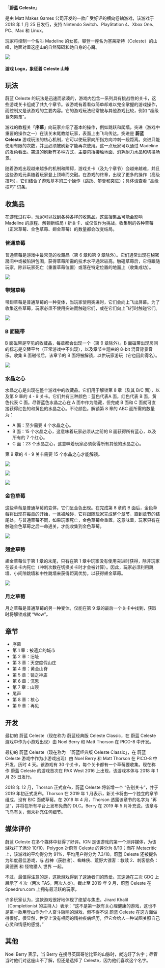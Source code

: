 <p>「<strong>蔚蓝 Celeste</strong>」</p>是由 Matt Makes Games 公司开发的一款广受好评的横向卷轴游戏，该游戏于 2018 年 1 月 25 日发行，支持 Nintendo Switch、PlayStation 4、Xbox One、PC、Mac 和 Linux。<p></p>
<p>玩家将控制一个名叫 Madeline 的女孩，攀登一座名为塞莱斯特（Celeste）的山峰，她面对着这座山的自然障碍和她自身的心魔。</p>

<p><img src="https://cdn.max-c.com/wiki/504230/CelesteLogo.png"></p>
<h4 class="img-desc">游戏 Logo，象征着 Celeste 山峰</h4>

<h2>玩法</h2>
<p>蔚蓝 Celeste 的玩法是迅速而紧凑的，游戏内包含一系列具有挑战性的关卡，这些游戏关卡组成了共九个章节。该游戏有着看似简单却难以完全掌握的游戏操作，而控制又是该游戏的主要内容。它的游戏玩法经常被与其他游戏比较，例如 “超级食肉男孩”。</p>
<p>游戏的教程关「<strong>序幕</strong>」向玩家介绍了基本的操作，例如跳跃和爬墙。突进（游戏中重要的操作之一）在该关末尾教给玩家，表面上由飞鸟传达。突进是 <strong>蔚蓝 Celeste</strong> 游戏玩法的核心机制，它可以使玩家向所指方向冲刺一段距离。突进只能使用有限的次数，并且必须被刷新才能再次使用。这一点玩家可以通过 Madeline 的发色看出。突进的刷新有多种方式，主要包括接触地面、消耗耐力水晶和切换场景。</p>
<p>随着游戏出现越来越多的机制和障碍，游戏关卡（及九个章节）会越来越难，并且这些游戏元素随着玩家登上顶峰而交融。在游戏的终章，出现了更多的操作（高级技巧），它们结合了游戏基本的三个操作（跳跃、攀登和突进）；具体请查看 “高级技巧” 词条。</p>

<h2>收集品</h2>
<p>在游戏过程中，玩家可以找到各种各样的收集品。这些搜集品可能会影响 Madeline 的旅程、解锁新结局 / 新关卡、或仅仅作为挑战。收集到的各种草莓（正常草莓、金色草莓、翅金草莓）的数量都会改变结局。</p>

<h3>普通草莓</h3>
<p>普通草莓是游戏中最常见的收藏品（第 6 章和第 9 章除外）。它们通常出现在秘密房间中或被陷阱包围，获得草莓所需的技术水平通常较高。触碰草莓后，它将跟随玩家，除非玩家死亡（重置草莓位置）或落在特定位置的地面上（收集成功）。</p>
<p><img src="https://cdn.max-c.com/wiki/504230/Strawberry.png"></p>

<h3>带翅草莓</h3>
<p>带翅草莓是普通草莓的一种变体，当玩家使用突进时，它们会向上飞出屏幕。为了收集这些草莓，玩家必须不使用突进而触碰它们，或在它们向上飞行时触碰它们。</p>
<p><img src="https://cdn.max-c.com/wiki/504230/Winged_Strawberry.png"></p>

<h3>B 面磁带</h3>
<p>B 面磁带是罕见的收藏品，每章都会出现一个（第 9 章除外）。B 面磁带出现房间的标志是交替平台（正常游戏中不出现），以及章节主题曲的 8-bit 混音背景音乐。收集 B 面磁带后，该章节的 B 面将被解锁，以供玩家游玩（它也因此得名）。</p>
<p><img src="https://cdn.max-c.com/wiki/504230/Cassette_BSide.png"></p>

<h3>水晶之心</h3>
<p>水晶之心是出现在整个游戏中的收藏品。它们用于解锁第 8 章（及其 B/C 面），以及第 9 章的 4 - 9 关卡。它们共有三种颜色：蓝色代表A 面，红色代表 B 面，黄色代表 C 面。尽管蓝色水晶之心在 A 面中作为隐藏，但完成 B 面和 C 面就可直接获得红色的和黄色的水晶之心。不论颜色，解锁第 8 章的 ABC 面所需的数量为：</p>
<ul>
  <li>A 面：至少需要 4 个水晶之心。</li>
  <li>B 面：15 个水晶之心，这意味着玩家必须从之前的 B 面获得所有蓝心，以及所有的 7 个红心。</li>
  <li>C 面：23 个水晶之心，这意味着玩家必须获得所有其他的水晶之心。</li>
</ul>
<p>第 9 章的 4 - 9 关卡需要 15 个水晶之心才能解锁。</p>
<p><img src="https://cdn.max-c.com/wiki/504230/CrystalHeart.png"></p>
<p><img src="https://cdn.max-c.com/wiki/504230/RedHeart.png"></p>
<p><img src="https://cdn.max-c.com/wiki/504230/YellowHeart.png"></p>

<h3>金色草莓</h3>
<p>这些草莓是普通草莓的变体，它们呈金色出现。在完成第 8 章的 B 面后，金色草莓将出现在每章的开始，一旦被触碰，它将跟随玩家完成整个章节，直到章节的结尾处。与普通草莓不同，如果玩家死亡，金色草莓会重置。这意味着，玩家只有在触碰金色草莓之后一命通关，才能收集到金色草莓。</p>
<p><img src="https://cdn.max-c.com/wiki/504230/Golden_Strawberry.png"></p>

<h3>翅金草莓</h3>
<p>翅金草莓位于第 1 章的末尾，只有在第 1 章中玩家没有使用突进时获得，除非玩家在该关卡内死亡（冲刺次数在切换关卡时才会被计算）。因此，玩家必须利用跳墙、小间隙跳墙和中性跳墙来获得距离优势，以获得翅金草莓。</p>
<p><img src="https://cdn.max-c.com/wiki/504230/GoldenStrawbWingedLarge.png"></p>

<h3>月之草莓</h3>
<p>月之草莓是普通草莓的另一种变体，仅能在第 9 章的最后一个关卡中找到，获取时将解锁成就 “Wow”。</p>

<h2>章节</h2>
<ul>
  <li>序幕</li>
  <li>第 1 章：被遗弃的城市</li>
  <li>第 2 章：旧址</li>
  <li>第 3 章：天空度假山庄</li>
  <li>第 4 章：黄金山脊</li>
  <li>第 5 章：镜之神庙</li>
  <li>第 6 章：沉思</li>
  <li>第 7 章：山顶</li>
  <li>尾声</li>
  <li>第 8 章：核心</li>
  <li>第 9 章：再见</li>
</ul>

<h2>开发</h2>
<p>最初的 蔚蓝 Celeste（现在称为 蔚蓝经典版 Celeste Classic，在 蔚蓝 Celeste 游戏中作为小游戏出现）由 Noel Berry 和 Matt Thorson 在 PICO-8 中开发。</p>
<p>最初的 蔚蓝 Celeste（现在称为 「蔚蓝经典版 Celeste Classic」，在 蔚蓝 Celeste 游戏中作为小游戏出现）由 Noel Berry 和 Matt Thorson 在 PICO-8 中开发，历时 4 天。该游戏有 30 个关卡，每个关卡都有一个草莓要收集。现在称作 蔚蓝 Celeste 的游戏首次在 PAX West 2016 上出现，该游戏本体与 2018 年 1 月 25 日发行。</p>
<p>2018 年 12 月，Thorson 正式宣布，蔚蓝 Celeste 将新增一个 “告别关卡”，并于 2019 年初正式发布。Thorson 在 2019 年 1 月表示，新关卡将由一个独立的章节组成，没有 B/C 面或草莓。在 2019 年 4 月，Thorson 透露该章节的名字为 “再见”，并将在所有平台上发布免费的 DLC。Berry 在 2019 年 5 月补充说，该章与飞鸟有关，但未补充任何细节。</p>

<h2>媒体评价</h2>
<p>蔚蓝 Celeste 在多个媒体中获得了好评。IGN 是该游戏的第一个测评媒体，为该游戏打了满分 10/10，Polygon 对蔚蓝 Celeste 的评分为 8/10；而在 Metacritic 上，该游戏的平均得分为 91%，平均用户得分为 7.3/10。蔚蓝 Celeste 还被提名为年度最佳游戏，与 战神（获胜者）、蜘蛛侠、荒野大镖客：救赎 2、刺客信条：奥德赛 和 怪物猎人 世界 一起。</p>
<p>不过，最值得注意的是，这款游戏得到了速通者们的热爱。其速通在三次 GDQ 上展示了 4 次（两次 TAS，两次人类）。截止至 2019 年 9 月，蔚蓝 Celeste 在 Speedrun.com 上拥有最活跃的玩家。</p>
<p>许多玩家认为，这款游戏很好地体现了绝望与焦虑。Jirard Khalil（Completionist 的主持人）表示：“这不是第一款有关心理健康的游戏，这也不是第一款用登山作为个人奋斗隐喻的游戏，但不得不说 蔚蓝 Celeste 在这方面做得很好。很显然，世界上没有相同的精神疾病经历，但它会给人一种试图关照自己心灵和情感的感觉。”</p>

<h2>其他</h2>
<p>Noel Berry 表示，当 Berry 在搜寻英国哥伦比亚的山脉时，就选好了名字；尽管当时他们对这座山不了解，但还是选择了 Celeste，因为他们喜欢这个名字。</p>